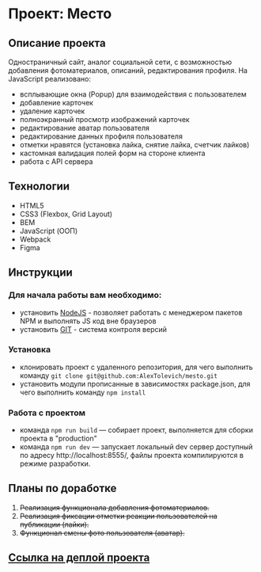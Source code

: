 # **Проект: Место**

## Описание проекта

Одностраничный сайт, аналог социальной сети, с возможностью добавления фотоматериалов, описаний, редактирования профиля.
На JavaScript реализовано:
- всплывающие окна (Popup) для взаимодействия с пользователем
- добавление карточек
- удаление карточек
- полноэкранный просмотр изображений карточек
- редактирование аватар пользователя
- редактирование данных профиля пользователя
- отметки нравятся (установка лайка, снятие лайка, счетчик лайков)
- кастомная валидация полей форм на стороне клиента
- работа с API сервера

## Технологии

- HTML5
- CSS3 (Flexbox, Grid Layout)
- BEM
- JavaScript (ООП)
- Webpack
- Figma

## Инструкции

### Для начала работы вам необходимо:

- установить [NodeJS](https://nodejs.org/en/) - позволяет работать с менеджером пакетов NPM и выполнять JS код вне
  браузеров
- установить [GIT](https://git-scm.com/) - система контроля версий

### Установка

- клонировать проект с удаленного репозитория, для чего выполнить
  команду `git clone git@github.com:AlexTolevich/mesto.git`
- установить модули прописанные в зависимостях package.json, для чего выполнить команду `npm install`

### Работа с проектом

- команда `npm run build` — собирает проект, выполняется для сборки проекта в "production"
- команда `npm run dev` — запускает локальный dev сервер доступный по
  адресу http://localhost:8555/, файлы проекта компилируются в режиме разработки.

## Планы по доработке

1. ~~Реализация функционала добавления фотоматериалов.~~
2. ~~Реализация фиксации отметки реакции пользователей на публикации (лайки).~~
3. ~~Функционал смены фото пользователя (аватар).~~

## [Ссылка на деплой проекта](https://alextolevich.github.io/mesto/)

